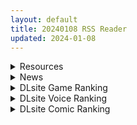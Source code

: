 ```yaml
---
layout: default
title: 20240108 RSS Reader
updated: 2024-01-08
---
```


<details class='content-parent'>
<summary>
Resources
</summary>
<details class='content-child'>
<summary>
<span class='rss-title'> (合集)[绅士仓库汉化组/瑞树汉化组][新生ロリショタ (shuffle、kozi)] 異世界美少年シリーズ(异世界美少年系列) 1-7话 </span> <a class='rss-link' href='https://gmgard.com/gm124635' target='_blank'>&nbsp;</a>
<div class='rss-published'> 🕛 20240107 13:37:39</div>
</summary>
<img src="https://static.gmgard.us/Images/upload/19783072137397324.jpg" /><br /><p>男主被召唤到只有男性存在的异世界之后，用自己的牛子给了异世界伪娘们一点小小的震撼，从此建立起了自己的伪娘精灵后宫。</p>
</details>
<details class='content-child'>
<summary>
<span class='rss-title'> [魔穗字幕组][Queen Bee] 絶頂ロケット 1+2 </span> <a class='rss-link' href='https://gmgard.com/gm124634' target='_blank'>&nbsp;</a>
<div class='rss-published'> 🕛 20240107 12:02:51</div>
</summary>
<img src="https://iili.io/J7cPYLG.gif" /><br /><p>请由我由衷的说一句 &nbsp;多好冲的本子 多好玩的游戏 到QB手里准没好事 你只能看见动作巨简单的动态图 画风倒是挺还原的</p>
</details>
<details class='content-child'>
<summary>
<span class='rss-title'> [MMD]1月 Patreon 更新 [4K] (by Bengugu) </span> <a class='rss-link' href='https://gmgard.com/gm124632' target='_blank'>&nbsp;</a>
<div class='rss-published'> 🕛 20240107 08:13:30</div>
</summary>
<img src="https://static.gmgard.us/Images/upload/61646071558009792.jpg" /><br /><p>燃尽的bengugu终于复活，本期是久违的原神稻妻三人组</p>
</details>

</details>
<details class='content-parent'>
<summary>
News
</summary>
<details class='content-child'>
<summary>
<span class='rss-title'> 2024年1月發售Galgame作品介紹 </span> <a class='rss-link' href='https://home.gamer.com.tw/creationDetail.php?sn=5861090' target='_blank'>&nbsp;</a>
<div class='rss-published'> 🕛 20240107 12:52:50</div>
</summary>
<div><div>迎接新的一年，今年也要繼續玩Galgame。</div><div><br /></div><div>以下是作品介紹。</div></div><div><br /></div><div><hr /></div><div><div align="center"><div><div><div><div align="left"><br /></div><div align="left"><div><div><div><table align="center" border="0" cellpadding="1" cellspacing="1" width="100%">
<tbody><tr>
<td align="center" colspan="2"><img border="0" class="gallery-image" src="https://i.imgur.com/3naaQtJ.jpg" width="650" /></td>
</tr>
<tr>
<td align="center" bgcolor="#CCCCCC" width="22%"><font face="微軟正黑體"><font color="#000000"><b><img border="0" class="gallery-image" src="https://i.imgur.com/fuJDCAG.png" width="25" />名稱</b></font></font></td>
<td align="center" bgcolor="white"><font color="#000000"><font face="微軟正黑體"><b>八剱伝</b></font></font></td>
</tr>
<tr>
<td align="center" bgcolor="#CCCCCC"><font face="微軟正黑體"><font color="#000000"><b><img border="0" class="gallery-image" src="https://i.imgur.com/UCr5zuw.png" width="25" />公司</b></font></font></td>
<td align="center" bgcolor="white"><font color="#000000"><font face="微軟正黑體"><b>IRODORI</b></font></font></td>
</tr>
<tr>
<td align="center" bgcolor="#CCCCCC"><font face="微軟正黑體"><font color="#000000"><b><img border="0" class="gallery-image" src="https://i.imgur.com/xgJDfGJ.png" width="25" />原畫</b></font></font></td>
<td align="center" bgcolor="white"><font color="#000000"><font face="微軟正黑體"><b>海水塩湖</b></font></font></td>
</tr>
<tr>
<td align="center" bgcolor="#CCCCCC"><font face="微軟正黑體"><font color="#000000"><b><img border="0" class="gallery-image" src="https://i.imgur.com/iFxiQcZ.png" width="25" />劇本</b></font></font></td>
<td align="center" bgcolor="white" width="50%"><font color="#000000"><font face="微軟正黑體"><b>宍戸くろう、榊水夏</b></font></font></td>
</tr>
<tr>
<td align="center" bgcolor="#CCCCCC"><font face="微軟正黑體"><font color="#000000"><b><img border="0" class="gallery-image" src="https://i.imgur.com/tioVsCH.png" width="25" />發售日</b></font></font></td>
<td align="center" bgcolor="white"><font color="#000000"><font face="微軟正黑體"><b>2024/01/26</b></font></font></td>
</tr>
<tr>
<td align="center" bgcolor="#CCCCCC"><font face="微軟正黑體"><font color="#000000"><b><img border="0" class="gallery-image" src="https://i.imgur.com/pBbb9ET.png" width="25" />價格</b></font></font></td>
<td align="center" bgcolor="white"><font face="微軟正黑體"><font color="#000000"><b>9,800円（税別）</b></font></font></td>
</tr>
</tbody></table><div align="center"><br /></div><div align="center"><img border="0" class="gallery-image" src="https://i.imgur.com/byeTn0N.jpg" width="450" /></div><div align="center"><br /></div><div><font face="微軟正黑體"><b><font size="5">✦故事劇情✦</font></b></font></div><div><div><div>以血洗血、為了爭奪少許土地而無止境地戰鬥的時代——戰國。</div><div><br /></div><div>在關東的某個小山裡，不知從何時開始，</div><div>即便秋天結束，朱紅的紅葉卻仍未凋零，不斷散落，似乎永遠不會停止。</div><div><br /></div><div>起初人們感到驚訝，但漸漸地沒有人再對此抱有疑問。</div><div>過了一段時間後，當權者將元號定為「紅和」。</div><div><br /></div><div>紅葉逐漸蔓延到整個關東地區，</div><div>一種信奉紅葉、被稱為『朱教』的的小型信仰在百姓中萌芽。</div><div><br /></div><div>時光飛逝，紅和十八年。</div><div>生活在殘酷時代中人們的命運交錯之時，將開啟時代的終結。</div></div><div align="center"><br /></div></div><div><div><b><font face="微軟正黑體"><font size="5">✦CAST✦</font></font></b></div><div><div><div>佐倉 志乃 駒孝　CV：明羽杏子</div><div>我孫子 宗介 正義　CV：黒井多飛岡</div><div>旭 幻八 信千代　CV：桃山いおん</div><div>袖ヶ浦 古文吾 悌興　CV：野☆球</div><div>酒々井 導雪 忠貴　CV：相武遠大</div><div>匝瑳 華野 智夜　CV：威鳳ジン</div><div>八千代 大鶴 礼　CV：夏和小</div><div>流山 真兵衛 宗仁　CV：ほうでん亭センマイ</div></div><div><br /></div></div></div><div align="center"><div><img border="0" class="gallery-image" src="https://i.imgur.com/uYBxpMA.jpg" width="305" /> <img border="0" class="gallery-image" src="https://i.imgur.com/UigM3QB.jpg" width="305" /></div><div><img border="0" class="gallery-image" src="https://i.imgur.com/0Ef7Exc.jpg" width="305" /> <img border="0" class="gallery-image" src="https://i.imgur.com/QGUZVNU.jpg" width="305" /></div></div></div><div align="center"><br /></div><div>繼2017年的《桜花裁き》之後，IRODORI終於推出第二部作品，故事依然是以為日本歷史為題材，描述3組男女主角的群像劇。</div><div>不過作者也在推特上表示實體預購不如預期，賣不好就要跑路了<img border="0" src="https://i2.bahamut.com.tw/editor/emotion/20.gif" /></div><div>只能說劇情作本來就不好賣，而本作製作時間又很長，登場角色高達40幾人，還做了3個OP，導致成本太高回收不易啊...</div><div><br /></div><div><img border="0" class="gallery-image" src="https://i.imgur.com/BsP7Vpf.jpg" width="650" /></div><div><br /></div><div><table align="center" border="1" cellpadding="1" cellspacing="1" width="100%">
<tbody><tr>
<td align="center" bgcolor="#000000" width="30%"><font face="微軟正黑體"><b><font size="4"><a href="https://ref.gamer.com.tw/redir.php?url=https%3A%2F%2Fwww.irodori-soft.com%2F8kenden%2F" target="_blank"><font color="#ffffff">官網</font></a></font></b></font></td>
<td bgcolor="#000000" width="30%"><div align="center"><font face="微軟正黑體"><b><font size="4"><a href="https://ref.gamer.com.tw/redir.php?url=https%3A%2F%2Fsample9.dmm.co.jp%2Fdigital%2Fpcgame%2Firodori_0011%2Firodori_0011t.zip" target="_blank"><font color="#ffffff">體驗版</font></a><br /></font></b></font></div></td>
<td align="center" bgcolor="#000000" width="30%"><font face="微軟正黑體"><b><font size="4"><font color="#ffffff">遊戲OP <a href="https://ref.gamer.com.tw/redir.php?url=https%3A%2F%2Fyoutu.be%2FFAmIRrq4Ly0%3Fsi%3DOFey5ao5QbzVTshC" target="_blank"><font color="#ffffff">１</font></a><a href="https://ref.gamer.com.tw/redir.php?url=https%3A%2F%2Fyoutu.be%2Fi0EINhAD6FM%3Fsi%3Dh9Cc83ZGsGwPBv1X" target="_blank"><font color="#ffffff">２</font></a><a href="https://ref.gamer.com.tw/redir.php?url=https%3A%2F%2Fyoutu.be%2FnEX7I6B5-II%3Fsi%3DmUMKGgHICM9pCyEb" target="_blank"><font color="#ffffff">３</font></a></font></font></b></font></td>
</tr>
</tbody></table></div><div><br /></div></div><div><hr /></div></div><div><div></div></div><div><br /></div></div><table align="center" border="0" cellpadding="1" cellspacing="1" width="100%">
<tbody><tr>
<td align="center" colspan="2"><img border="0" class="gallery-image" src="https://i.imgur.com/YYcrouZ.jpg" width="550" /></td>
</tr>
<tr>
<td align="center" bgcolor="#CCCCCC" width="22%"><font face="微軟正黑體"><font color="#000000"><b><img border="0" class="gallery-image" src="https://i.imgur.com/fuJDCAG.png" width="25" />名稱</b></font></font></td>
<td align="center" bgcolor="white"><font color="#000000"><font face="微軟正黑體"><b>僕の好きな人の好きな人は、女装した僕でした</b></font></font></td>
</tr>
<tr>
<td align="center" bgcolor="#CCCCCC"><font face="微軟正黑體"><font color="#000000"><b><img border="0" class="gallery-image" src="https://i.imgur.com/UCr5zuw.png" width="25" />公司</b></font></font></td>
<td align="center" bgcolor="white"><font color="#000000"><font face="微軟正黑體"><b>ensemble SWEET</b></font></font></td>
</tr>
<tr>
<td align="center" bgcolor="#CCCCCC"><font face="微軟正黑體"><font color="#000000"><b><img border="0" class="gallery-image" src="https://i.imgur.com/xgJDfGJ.png" width="25" />原畫</b></font></font></td>
<td align="center" bgcolor="white"><font color="#000000"><font face="微軟正黑體"><b>ぐらしおん</b></font></font></td>
</tr>
<tr>
<td align="center" bgcolor="#CCCCCC"><font face="微軟正黑體"><font color="#000000"><b><img border="0" class="gallery-image" src="https://i.imgur.com/iFxiQcZ.png" width="25" />劇本</b></font></font></td>
<td align="center" bgcolor="white" width="50%"><font color="#000000"><font face="微軟正黑體"><b>泰良則充</b></font></font></td>
</tr>
<tr>
<td align="center" bgcolor="#CCCCCC"><font face="微軟正黑體"><font color="#000000"><b><img border="0" class="gallery-image" src="https://i.imgur.com/tioVsCH.png" width="25" />發售日</b></font></font></td>
<td align="center" bgcolor="white"><font color="#000000"><font face="微軟正黑體"><b>2024/01/26</b></font></font></td>
</tr>
<tr>
<td align="center" bgcolor="#CCCCCC"><font face="微軟正黑體"><font color="#000000"><b><img border="0" class="gallery-image" src="https://i.imgur.com/pBbb9ET.png" width="25" />價格</b></font></font></td>
<td align="center" bgcolor="white"><font face="微軟正黑體"><font color="#000000"><b>6,800円（税別）</b></font><br /></font></td>
</tr>
</tbody></table><div><br /></div><div align="left"><font face="微軟正黑體"><b><font size="5">✦故事劇情✦</font></b></font></div><div><div><div align="left"><div>主人公 蛍乃春樹 由於父母工作的關係，一家人到海外生活。</div><div>姊姊 蛍乃千鶴 把她製作的衣服給適合穿女裝的弟弟，並拍照發到社群網站上，卻意外地爆紅。</div><div>以此為契機，千鶴成為世界知名的時尚設計師，春樹也為了貼補家用，成為她的專屬模特兒。</div><div>然而，不太適應海外生活的千鶴最終決定帶著弟弟回到日本。</div><div><br /></div><div>回到日本兩周後的某一天，一位外表看似千金小姐的女性來到了他們家。</div><div><br /></div><div>「難道說你是......」</div><div>「蛍......！你是蛍吧？是我，你不認識我了嗎......！？」</div><div><br /></div><div>當她搖動著肩膀詢問的時候，春樹腦海中閃過了童年的回憶。</div><div>那是一張無論過了多少年都不會褪色、能瞬間回想起來的臉。</div><div>那位一直俘虜著他內心的女孩的臉。</div><div><br /></div><div>他最愛的女孩的臉――</div><div><br /></div><div>然而春樹也突然想起了另一件事......</div><div>沒錯，當時他曾經被姐姐當成玩偶，被迫穿上女裝。</div><div>為了詳細解釋狀況，春樹邀請她到自己的房間，沒想到她在房間裡找到了春樹男性外表的照片。</div><div><br /></div><div>「這是怎麼回事！？這個男生是誰！」</div><div><br /></div><div>春樹以為自己穿女裝被發現了，</div><div>「難道是你喜歡的男生嗎！？」</div><div>「因為喜歡這張照片上的男生......所以無法和我交往嗎？」</div><div>「我絕對不會輸給這樣的男生！我要和蛍結婚！」</div><div>結果她誤會更深了。</div><div><br /></div><div>我與她與女裝的我。</div><div>在這樣如此複雜的三角關係中，主人公的戀情能開花結果嗎？</div></div></div><div align="left"><br /></div></div><div align="left"><br /></div><div><div align="left"><b><font face="微軟正黑體"><font size="5">✦CAST✦</font></font></b></div></div><div><div align="left"><div><div>春日 蛍＆蛍乃 春樹　CV：餅梨あむ</div><div>楠 清佳　CV：桃山いおん</div><div>蛍乃 千鶴　CV：藤色せりな</div><div>藤堂 愛　CV：上原あおい</div></div><div><br /></div></div></div></div><div><img border="0" class="gallery-image" src="https://cdn.discordapp.com/attachments/907656383284006936/1192668059631112192/c1251694sample1.jpg" width="305" /> <img border="0" class="gallery-image" src="https://cdn.discordapp.com/attachments/907656383284006936/1192668059870175402/c1251694sample2.jpg" width="305" /></div><div><img border="0" class="gallery-image" src="https://cdn.discordapp.com/attachments/907656383284006936/1192668060117643434/c1251694sample4.jpg" width="305" /> <img border="0" class="gallery-image" src="https://cdn.discordapp.com/attachments/907656383284006936/1192668060545470527/PV_0-52_screenshot.png" width="305" /></div><div align="left"><br /></div><div align="left">音符社姊妹品牌，一樣是女裝作品，題材看來還挺有趣的，製作依舊很穩定，很不錯。</div><div align="left"><br /></div><div><table align="center" border="1" cellpadding="1" cellspacing="1" width="100%">
<tbody><tr>
<td align="center" bgcolor="#000000" width="30%"><font face="微軟正黑體"><b><font size="4"><a href="https://ref.gamer.com.tw/redir.php?url=https%3A%2F%2Fwww.ensemble-sweet.com%2Fshitaboku%2F" target="_blank"><font color="#FFFFFF">官</font><font color="#FFFFFF">網</font></a></font></b></font></td>
<td bgcolor="#000000" width="30%"><div align="center"><font face="微軟正黑體"><b><font size="4"><a href="https://ref.gamer.com.tw/redir.php?url=https%3A%2F%2Fwww.ensemble-sweet.com%2Fshitaboku%2Ftryal.html" target="_blank"><font color="#ffffff">體驗版</font></a><br /></font></b></font></div></td>
<td align="center" bgcolor="#000000" width="30%"><font face="微軟正黑體"><b><font size="4"><a href="https://ref.gamer.com.tw/redir.php?url=https%3A%2F%2Fyoutu.be%2FhuFDauDhrUQ%3Fsi%3DsWKDQV9icQSLLwoK" target="_blank"><font color="#FFFFFF">遊戲O</font><font color="#FFFFFF">P</font></a><br /></font></b></font></td>
</tr>
</tbody></table></div></div><div><br /></div></div><div><div><hr /></div><div align="left"><br /></div></div><div align="left"><div><div><div><table align="center" border="0" cellpadding="1" cellspacing="1" width="100%">
<tbody><tr>
<td align="center" colspan="2"><img border="0" class="gallery-image" src="https://i.imgur.com/LToK893.jpg" width="550" /></td>
</tr>
<tr>
<td align="center" bgcolor="#CCCCCC" width="22%"><font face="微軟正黑體"><font color="#000000"><b><img border="0" class="gallery-image" src="https://i.imgur.com/fuJDCAG.png" width="25" />名稱</b></font></font></td>
<td align="center" bgcolor="white"><font color="#000000"><font face="微軟正黑體"><b>D.C.5 Future Link</b></font></font></td>
</tr>
<tr>
<td align="center" bgcolor="#CCCCCC"><font face="微軟正黑體"><font color="#000000"><b><img border="0" class="gallery-image" src="https://i.imgur.com/UCr5zuw.png" width="25" />公司</b></font></font></td>
<td align="center" bgcolor="white"><font color="#000000"><font face="微軟正黑體"><b>CIRCUS</b></font></font></td>
</tr>
<tr>
<td align="center" bgcolor="#CCCCCC"><font face="微軟正黑體"><font color="#000000"><b><img border="0" class="gallery-image" src="https://i.imgur.com/xgJDfGJ.png" width="25" />原畫</b></font></font></td>
<td align="center" bgcolor="white"><font color="#000000"><font face="微軟正黑體"><b>たにはらなつき、鷹乃ゆき、如月ゆう、やたぬき圭</b></font></font></td>
</tr>
<tr>
<td align="center" bgcolor="#CCCCCC"><font face="微軟正黑體"><font color="#000000"><b><img border="0" class="gallery-image" src="https://i.imgur.com/iFxiQcZ.png" width="25" />劇本</b></font></font></td>
<td align="center" bgcolor="white" width="50%"><font color="#000000"><font face="微軟正黑體"><b>満腹亭白米、ハサマ、相良中通</b></font></font></td>
</tr>
<tr>
<td align="center" bgcolor="#CCCCCC"><font face="微軟正黑體"><font color="#000000"><b><img border="0" class="gallery-image" src="https://i.imgur.com/tioVsCH.png" width="25" />發售日</b></font></font></td>
<td align="center" bgcolor="white"><b><font color="#000000"><font face="微軟正黑體">2024/01/26</font></font></b></td>
</tr>
<tr>
<td align="center" bgcolor="#CCCCCC"><font face="微軟正黑體"><font color="#000000"><b><img border="0" class="gallery-image" src="https://i.imgur.com/pBbb9ET.png" width="25" />價格</b></font></font></td>
<td align="center" bgcolor="white"><font face="微軟正黑體"><font color="#000000"><b>9,800円（税別）</b></font><br /></font></td>
</tr>
</tbody></table><div align="center"><br /></div><div><font face="微軟正黑體"><b><font size="5">✦故事劇情✦</font></b></font></div><div><div><div>距離天空最近的島嶼，香香見島。</div><div>有如鏡子一般映照整個天空的水鏡湖中央，有一棵據說已有1000年樹齡的櫻花大樹。</div><div><br /></div><div>就讀香香見學園的玖星創眞，從這個春天開始升學到學園的本校。</div><div><br /></div><div>迎來新的春天，創眞心中充滿著對於最近剛交往的重要人物的思念。</div><div><br /></div><div>與朋友們還有那位重要的人一同走過的過去，延續到未來、夢寐以求的日子。</div><div><br /></div><div>櫻花飄然落下的香香見島上，</div><div>將再度編織延續至未來的戀人們的故事―。</div></div><div><br /></div></div><div><br /></div><div><div><b><font face="微軟正黑體"><font size="5">✦CAST✦</font></font></b></div><div><div>桜来 瑞花　CV：加隈亜衣</div><div>八坂 愛乃亜　CV：小岩井ことり</div><div>常坂 せつな　CV：石見舞菜香</div><div>白河 あいか　CV：関根明良</div><div>八坂 可子　CV：古賀葵</div><div>白河 灯莉　CV：七瀬彩夏</div><div>鳴深 芙美乃　CV：遠野ひかる</div><div>末崎 ゆゆ　CV：田中貴子</div><div>杉並　CV：岸尾だいすけ</div><div>向島 悠斗　CV：岡本信彦</div><div>及川 桐吾　CV：森田則昭</div><div>示僑 翔太朗　CV：日向朔公</div><div>鷺澤 朱鷺子　CV：西尾夕香</div><div>白河 薫　CV：福乃愛</div><div>鷺澤 源蔵　CV：一条和矢</div></div></div><div><br /></div><div><br /></div></div><div align="center"><img border="0" class="gallery-image" src="https://i.imgur.com/b5naUQe.jpg" width="305" /> <img border="0" class="gallery-image" src="https://i.imgur.com/6uyIZfh.jpg" width="305" /></div><div align="center"><img border="0" class="gallery-image" src="https://i.imgur.com/Ue4pB4s.jpg" width="305" /> <img border="0" class="gallery-image" src="https://i.imgur.com/PqzPD0C.jpg" width="305" /></div><div align="left"><br /></div><div align="left">永不結束的DC系列，這次一如既往推出5代的FD，本傳講不清楚的劇情會在FD補完嗎。</div><div><br /></div><div><table align="center" border="1" cellpadding="1" cellspacing="1" width="100%">
<tbody><tr>
<td align="center" bgcolor="#000000" width="30%"><font face="微軟正黑體"><b><font size="4"><a href="https://ref.gamer.com.tw/redir.php?url=https%3A%2F%2Fcircus-co.jp%2Fproduct%2Fdc5fl%2F" target="_blank"><font color="#ffffff">官網</font></a></font></b></font></td>
<td bgcolor="#000000" width="30%"><div align="center"><font face="微軟正黑體"><b><font size="4"><font color="#ffffff"><strike>體驗版</strike></font><br /></font></b></font></div></td>
<td align="center" bgcolor="#000000" width="30%"><font face="微軟正黑體"><b><font size="4"><a href="https://ref.gamer.com.tw/redir.php?url=https%3A%2F%2Fyoutu.be%2Fggoqae-bPrE%3Fsi%3D_piEMrU_mmCCefun" target="_blank"><font color="#FFFFFF">遊戲O</font><font color="#FFFFFF">P</font></a></font></b></font></td>
</tr>
</tbody></table></div><div><br /></div></div><div><hr /></div></div><div><div></div></div><div></div></div></div></div><div><div align="center"><div align="left"><div align="left"><div align="left"><div align="left"><div><div></div></div><div><br /></div></div></div></div></div></div></div><div align="center"><div align="center"><b><font size="6"><font face="微軟正黑體">2024年1月 其他發售作品</font></font></b><br /></div><div align="center"><font face="微軟正黑體"><br /></font></div><div><table align="center" border="1" cellpadding="1" cellspacing="1" width="100%">
<tbody><tr>
<td align="center" bgcolor="#CCCCCC" colspan="3"><b><font color="#000000"><font face="微軟正黑體"><font size="4">1/26發售</font></font></font></b></td>
</tr>
<tr>
<td align="center" bgcolor="#CCCCCC"><font color="#000000"><b><font face="微軟正黑體"><font size="4">名稱<br /></font></font></b></font></td>
<td align="center" bgcolor="#CCCCCC" width="30%"><font color="#000000"><b><font face="微軟正黑體"><font size="4">公司<br /></font></font></b></font></td>
<td align="center" bgcolor="#CCCCCC" width="20%"><font color="#000000"><b><font face="微軟正黑體"><font size="4">價格</font><br /></font></b></font></td>
</tr>
<tr>
<td align="center"><font color="#0000ee"><font face="微軟正黑體"><b><u><a href="https://ref.gamer.com.tw/redir.php?url=https%3A%2F%2Fwww.hook-net.jp%2Fkafd%2F" target="_blank">恋にはあまえが必要です ～もっとあまえてもらうだけミニファンディスク～</a></u></b></font></font></td>
<td align="center"><font face="微軟正黑體"><b>HOOKSOFT</b></font></td>
<td align="center"><font face="微軟正黑體"><b>￥4,900</b></font></td>
</tr>
<tr>
<td align="center" width="40%"><font color="#0000ee"><font face="微軟正黑體"><b><u><a href="https://ref.gamer.com.tw/redir.php?url=https%3A%2F%2Fwww.turumiku.jp%2Fproduct%2Finj-knic%2Findex.html" target="_blank">淫従くノ一 ～忠義を超える隷属～</a></u></b></font></font></td>
<td align="center"><font face="微軟正黑體"><b>つるみく -Another-</b></font></td>
<td align="center"><font face="微軟正黑體"><b>￥3,800</b></font></td>
</tr>
<tr>
<td align="center"><font color="#0000ee"><font face="微軟正黑體"><b><u><a href="https://ref.gamer.com.tw/redir.php?url=http%3A%2F%2Fwww.chaos-r.com%2Fchr021%2Findex.php" target="_blank">神聖昂燐エストランジェ</a></u></b></font></font></td>
<td align="center"><font face="微軟正黑體"><b>CHAOS-R</b></font></td>
<td align="center"><font face="微軟正黑體"><b>￥9,000</b></font></td>
</tr>
</tbody></table><div align="center"><br /></div></div><div align="center"><br /></div></div><div align="center"><br /></div><div align="center"><div><font face="微軟正黑體"><font size="6"><font color="#000000"><b>延期作品</b></font></font></font></div><div><font face="微軟正黑體"><br /></font></div><div><table align="center" border="1" cellpadding="1" cellspacing="1" width="100%">
<tbody><tr>
<td align="center" bgcolor="#CCCCCC" colspan="2" width="20%"><b><font color="#000000"><font face="微軟正黑體"><font size="4">名稱</font></font></font></b><font color="#000000"><b><font face="微軟正黑體"><font size="4"><br /></font></font></b></font></td>
<td align="center" bgcolor="#CCCCCC" width="30%"><font color="#000000"><b><font face="微軟正黑體"><font size="4">公司<br /></font></font></b></font></td>
<td align="center" bgcolor="#CCCCCC" width="20%"><font color="#000000"><b><font face="微軟正黑體"><font size="4">日期</font><br /></font></b></font></td>
</tr>
<tr>
<td align="center" width="30%"><img border="0" class="gallery-image" src="https://i.imgur.com/RgTVUcH.jpg" width="150" /></td>
<td align="center"><a href="https://ref.gamer.com.tw/redir.php?url=https%3A%2F%2Fninetail.info%2Ftn07%2Findex.html" target="_blank">GEARS of DRAGOON 3 ～竜刻のレガリア～</a></td>
<td align="center" width="30%">ninetail</td>
<td align="center"><font color="#FF0000">2024/03/29</font></td>
</tr>
</tbody></table><br /></div><div><br /></div></div>
</details>

</details>
<details class='content-parent'>
<summary>
DLsite Game Ranking
</summary>
<details class='content-child'>
<summary>
<span class='rss-title'> 【本編クーポン付き】駆動妖精アイディールレイズ いちゃらぶHアプリ [Riez-ON] </span> <a class='rss-link' href='https://www.dlsite.com/maniax/work/=/product_id/RJ01131978.html' target='_blank'>&nbsp;</a>
<div class='rss-published'> 🕛 20240108 13:09:41</div>
</summary>
<img src ="http://img.dlsite.jp/modpub/images2/work/doujin/RJ01132000/RJ01131978_img_main.jpg"/><br/>「駆動妖精アイディールレイズ」本編で多数のご要望をいただいている、いちゃらぶHを補完するアプリです!
</details>
<details class='content-child'>
<summary>
<span class='rss-title'> 忍堕とし [まろん☆まろん] </span> <a class='rss-link' href='https://www.dlsite.com/maniax/work/=/product_id/RJ01052320.html' target='_blank'>&nbsp;</a>
<div class='rss-published'> 🕛 20240108 13:09:41</div>
</summary>
<img src ="http://img.dlsite.jp/modpub/images2/work/doujin/RJ01053000/RJ01052320_img_main.jpg"/><br/>クリックで簡単に調教が楽しめる おさわり調教シミュレーションゲーム!!!たくさんのシーンがあるため、飽きることなく調教を楽しめます!!!調教シーンはフルアニメ&フルボイス! Live2Dを利用したぬるぬると動くアニメーション調教を、ぜひ体感してください!
</details>
<details class='content-child'>
<summary>
<span class='rss-title'> えちクラDLC「娼館ステージ」 [azcat] </span> <a class='rss-link' href='https://www.dlsite.com/maniax/work/=/product_id/RJ01124087.html' target='_blank'>&nbsp;</a>
<div class='rss-published'> 🕛 20240108 13:09:41</div>
</summary>
<img src ="http://img.dlsite.jp/modpub/images2/work/doujin/RJ01125000/RJ01124087_img_main.jpg"/><br/>えちクラのDLCが登場! 非攻略型のステージ「娼館」がお楽しみ頂けます。
</details>
<details class='content-child'>
<summary>
<span class='rss-title'> 駆動妖精アイディールレイズ [Riez-ON] </span> <a class='rss-link' href='https://www.dlsite.com/maniax/work/=/product_id/RJ406835.html' target='_blank'>&nbsp;</a>
<div class='rss-published'> 🕛 20240108 13:09:41</div>
</summary>
<img src ="http://img.dlsite.jp/modpub/images2/work/doujin/RJ407000/RJ406835_img_main.jpg"/><br/>「舞え、超音速の機械妖精」近未来SFハイスピード3Dアクションへようこそ
</details>
<details class='content-child'>
<summary>
<span class='rss-title'> 護身術道場 秘密のNTRレッスン [WAKUWAKU] </span> <a class='rss-link' href='https://www.dlsite.com/maniax/work/=/product_id/RJ01053661.html' target='_blank'>&nbsp;</a>
<div class='rss-published'> 🕛 20240108 13:09:41</div>
</summary>
<img src ="http://img.dlsite.jp/modpub/images2/work/doujin/RJ01054000/RJ01053661_img_main.jpg"/><br/>これはシミュレーション系のエロゲーで、ユーモアな要素が盛り込まれています。
</details>

</details>
<details class='content-parent'>
<summary>
DLsite Voice Ranking
</summary>
<details class='content-child'>
<summary>
<span class='rss-title'> 【あまあま性処理】異世界おまんこ従者。貴方の為に搾精あまトロおまんこしてくれる健気なエルフ。 [桃色みんと] </span> <a class='rss-link' href='https://www.dlsite.com/maniax/work/=/product_id/RJ01123509.html' target='_blank'>&nbsp;</a>
<div class='rss-published'> 🕛 20240108 13:09:45</div>
</summary>
<img src ="http://img.dlsite.jp/modpub/images2/work/doujin/RJ01124000/RJ01123509_img_main.jpg"/><br/>あなた専属で癒してくれる "おまんこ従者のフィーナ" 。 貴方の為に甘トロおまんこをすべく、清きエルフの里から馳せ参じた。 琴音有波様が演じる"健気なドスケベエルフ"との甘々トロトロな旅の道中…♪「貴方様の為に、今までず～っと “おまんこ特訓” してきたんですからっ♪」健気なドスケベエルフによるあまあま性処理が、今始まる…♪
</details>
<details class='content-child'>
<summary>
<span class='rss-title'> 双子ロリ爆乳の媚び媚びお兄ちゃん誘惑【ロリ爆乳の双子が大好きなお兄ちゃんをメロメロにして、気持ちいいお漏らしぴゅっぴゅをさせる話】 [常世常闇所々] </span> <a class='rss-link' href='https://www.dlsite.com/maniax/work/=/product_id/RJ01096800.html' target='_blank'>&nbsp;</a>
<div class='rss-published'> 🕛 20240108 13:09:45</div>
</summary>
<img src ="http://img.dlsite.jp/modpub/images2/work/doujin/RJ01097000/RJ01096800_img_main.jpg"/><br/>ロリ爆乳の双子が大好きな親戚のお兄ちゃんを誘惑して、メロメロにさせてしまう甘々なマゾ向けの話です。女の子達に結婚を迫られるお兄ちゃん…左右から柔らかくて大きいおっぱいを押し付けられたり、耳を小さなお口でしゃぶられたり、少しずつ双子の魅力にハマっていきます…お兄ちゃんは魅惑的なロリ姉妹に負けてしまうのでしょうか?CV みもりあいの様
</details>
<details class='content-child'>
<summary>
<span class='rss-title'> 纯爱小穴担当+/纯情小穴担当+ [青春×フェティシズム] </span> <a class='rss-link' href='https://www.dlsite.com/maniax/work/=/product_id/RJ01131017.html' target='_blank'>&nbsp;</a>
<div class='rss-published'> 🕛 20240108 13:09:45</div>
</summary>
<img src ="http://img.dlsite.jp/modpub/images2/work/doujin/RJ01132000/RJ01131017_img_main.jpg"/><br/>纯爱酱可以哦,“什么时候把肉棒插进来都可以” 纯情酱“哼哼,没有小穴的话会变得焦躁起来呢” 想见到还是小穴担当时的她。还想对着小穴担当撒娇。这是让你那任性的肉棒实现愿望的故事。 来吧,什么都不用想,这一次也要好好地让焦躁的肉棒得到小穴的抚慰哦。
</details>
<details class='content-child'>
<summary>
<span class='rss-title'> 【KU100】異世界娘のデリヘル嬢～当店人気トップ嬢たちのおちんぽご奉仕戦争 [ファウナス] </span> <a class='rss-link' href='https://www.dlsite.com/maniax/work/=/product_id/RJ01081666.html' target='_blank'>&nbsp;</a>
<div class='rss-published'> 🕛 20240108 13:09:45</div>
</summary>
<img src ="http://img.dlsite.jp/modpub/images2/work/doujin/RJ01082000/RJ01081666_img_main.jpg"/><br/>新たな刺激を求めるあなた。 以前アルブスに、アーテルとのおまんこ比べを提案されていたことを思い出し、二人を同時に呼び出す。 未経験の3Pプレイに、戸惑った様子を見せるアーテルとアルブス。しかしお気に入りのお客であるあなたを前に、たまらずご奉仕を始めるのだった。
</details>
<details class='content-child'>
<summary>
<span class='rss-title'> 通勤道中であの娘がみだらな行為をしてくる話【ASMRボイスドラマ版】 [嘘つき屋別館] </span> <a class='rss-link' href='https://www.dlsite.com/maniax/work/=/product_id/RJ01084305.html' target='_blank'>&nbsp;</a>
<div class='rss-published'> 🕛 20240108 13:09:45</div>
</summary>
<img src ="http://img.dlsite.jp/modpub/images2/work/doujin/RJ01085000/RJ01084305_img_main.jpg"/><br/>毎日億劫な通勤電車の中、いつも向かいに座っているあの娘。彼女はある日、あなたに向かってスカートをまくってパンツを見せつけてきた。毎朝パンツを見せつけられ彼女のエロさにハマっていってしまう…… もっと”イイコト”を期待して隣に座ってみると、期待に応えるように今度手コキをしてくれた。どうやら彼女もこの行為を楽しんでいる様子……
</details>

</details>
<details class='content-parent'>
<summary>
DLsite Comic Ranking
</summary>
<details class='content-child'>
<summary>
<span class='rss-title'> 女子校の性欲処理係として編入した男子生徒による記録 [あのんの大洪水伝説] </span> <a class='rss-link' href='https://www.dlsite.com/maniax/work/=/product_id/RJ439801.html' target='_blank'>&nbsp;</a>
<div class='rss-published'> 🕛 20240108 13:09:47</div>
</summary>
<img src ="http://img.dlsite.jp/modpub/images2/work/doujin/RJ440000/RJ439801_img_main.jpg"/><br/>これは女子校でただ一人の男子である『性欲処理係』のあなたと 欲求不満なドスケベ女子達との濃厚変態プレイの記録である──… 女子校に編入させられたあなたを待っていたのは、思春期でムラムラが止まらない女の子たちとの淫らな日々!?溜まりに溜まった性欲とこじれまくった性癖を解放すべく、 あの手この手であなたに変態プレイを求めてくる彼女達… ド淫乱なニオイフェチ女子に囲まれた、スケベ過ぎる学園性活!
</details>
<details class='content-child'>
<summary>
<span class='rss-title'> 家が湿気過ぎて生えてきた幻覚誘発するキノコを誤食して発情したあとのあれやこれ [捕食少女] </span> <a class='rss-link' href='https://www.dlsite.com/maniax/work/=/product_id/RJ01114389.html' target='_blank'>&nbsp;</a>
<div class='rss-published'> 🕛 20240108 13:09:47</div>
</summary>
<img src ="http://img.dlsite.jp/modpub/images2/work/doujin/RJ01115000/RJ01114389_img_main.jpg"/><br/>これはごく普通すぎて普通でしかない一人の女子大学生の日常ストーリーです。 家の中が湿気てキノコが生えることになり、好奇心からそのキノコを誤って摂取した結果、幻覚を体験します。本文は52ページ。特典のおまけ2枚付きです。
</details>
<details class='content-child'>
<summary>
<span class='rss-title'> アウラと一発やるため めちゃくちゃ魔力を貯めてきました [闇夢館] </span> <a class='rss-link' href='https://www.dlsite.com/maniax/work/=/product_id/RJ01139889.html' target='_blank'>&nbsp;</a>
<div class='rss-published'> 🕛 20240108 13:09:47</div>
</summary>
<img src ="http://img.dlsite.jp/modpub/images2/work/doujin/RJ01140000/RJ01139889_img_main.jpg"/><br/>アウラと一発やりたいから、 魔力を積み重ねてアウラに挑戦していた。
</details>
<details class='content-child'>
<summary>
<span class='rss-title'> 平凡JKとふしぎなおクスリ [Yumemi Dream Land] </span> <a class='rss-link' href='https://www.dlsite.com/maniax/work/=/product_id/RJ01072394.html' target='_blank'>&nbsp;</a>
<div class='rss-published'> 🕛 20240108 13:09:47</div>
</summary>
<img src ="http://img.dlsite.jp/modpub/images2/work/doujin/RJ01073000/RJ01072394_img_main.jpg"/><br/>クラスの人気者に誘われて、カラオケに行った平凡なJKミキ。気が付けば、2つの穴の処女が奪われていて……。
</details>
<details class='content-child'>
<summary>
<span class='rss-title'> 今日の天気は雨時々家出JK [Yumemi Dream Land] </span> <a class='rss-link' href='https://www.dlsite.com/maniax/work/=/product_id/RJ01084653.html' target='_blank'>&nbsp;</a>
<div class='rss-published'> 🕛 20240108 13:09:47</div>
</summary>
<img src ="http://img.dlsite.jp/modpub/images2/work/doujin/RJ01085000/RJ01084653_img_main.jpg"/><br/>雨の日に出会った家出少女、美咲。泊めてあげた俺に対して、彼女はその身体で『お礼』をしようとする……。
</details>

</details>
